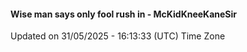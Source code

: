 #### Wise man says only fool rush in - McKidKneeKaneSir
Updated on 31/05/2025 - 16:13:33 (UTC) Time Zone
